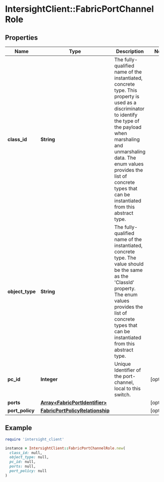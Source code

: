 # IntersightClient::FabricPortChannelRole

## Properties

| Name | Type | Description | Notes |
| ---- | ---- | ----------- | ----- |
| **class_id** | **String** | The fully-qualified name of the instantiated, concrete type. This property is used as a discriminator to identify the type of the payload when marshaling and unmarshaling data. The enum values provides the list of concrete types that can be instantiated from this abstract type. |  |
| **object_type** | **String** | The fully-qualified name of the instantiated, concrete type. The value should be the same as the &#39;ClassId&#39; property. The enum values provides the list of concrete types that can be instantiated from this abstract type. |  |
| **pc_id** | **Integer** | Unique Identifier of the port-channel, local to this switch. | [optional] |
| **ports** | [**Array&lt;FabricPortIdentifier&gt;**](FabricPortIdentifier.md) |  | [optional] |
| **port_policy** | [**FabricPortPolicyRelationship**](FabricPortPolicyRelationship.md) |  | [optional] |

## Example

```ruby
require 'intersight_client'

instance = IntersightClient::FabricPortChannelRole.new(
  class_id: null,
  object_type: null,
  pc_id: null,
  ports: null,
  port_policy: null
)
```

